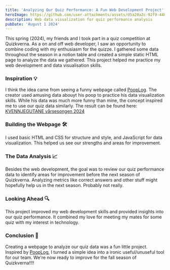 ```yaml
---
title: 'Analyzing Our Quiz Performance: A Fun Web Development Project'
heroImage: https://github.com/user-attachments/assets/d5a20a2c-92f9-4489-9808-39c89ffd01c7
description: Web data visualization for quiz performance analysis
pubDate: 'August 1 2024'
---
```


This spring (2024), my friends and I took part in a quiz competition at Quizkverna. As a on and off web developer, I saw an opportunity to combine coding with my enthusiasm for the quizze. I gathered some data throughout the season in a notion table and created a simple static HTML page to analyze the data we gathered. This project helped me practice my web development and data visualisation skills.

### Inspiration 💡

I think the idea came from seeing a funny webpage called [PoopLog](https://nick-barth.com/pooplog/). The creator used amusing data abouyt his poop to practice his data visualization skills. While his data was much more funny than mine, the concept inspired me to use our quiz data similarly. The result can be found here: [KVENNJEGUTANE vårsesongen 2024](petrepa.com/kvennjegutane)

### Building the Webpage 🛠️

I used basic HTML and CSS for structure and style, and JavaScript for data visualization. This helped us see our strengths and areas for improvement.

### The Data Analysis 📈

Besides the web development, the goal was to review our quiz performance data to identify areas for improvement before the next season of Quizkverna. Analyzing metrics like correct answers and other stuff might hopefully help us in the next season. Probably not really.

### Looking Ahead 🔍

This project improved my web development skills and provided insights into our quiz performance. It combined my love for meeting my mates for some quiz with my interest in technology.

### Conclusion 🏁

Creating a webpage to analyze our quiz data was a fun little project. Inspired by [PoopLog](https://nick-barth.com/pooplog/), I turned a simple idea into a ironic useful/unuseful tool for our team. We're now ready to improve for the fall season of Quizkverna!!!!
